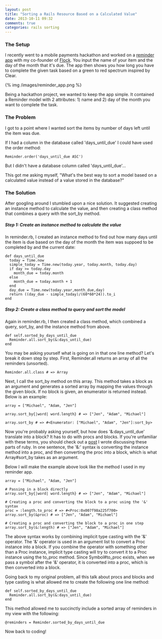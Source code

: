 ```yaml
---
layout: post
title: "Sorting a Rails Resource Based on a Calculated Value"
date: 2013-10-11 09:32
comments: true
categories: rails sorting
---
```

### The Setup

I recently went to a mobile payments hackathon and worked on a [reminder app](http://lit-sands-3416.herokuapp.com/) with my co-founder of [Flock](http://flockwithme.com). You input the name of your item and the day of the month that it's due. The app then shows you how long you have to complete the given task based on a green to red spectrum inspired by Clear.

{% img /images/reminder_app.png %}

Being a hackathon project, we wanted to keep the app simple. It contained a Reminder model with 2 attributes: 1) name and 2) day of the month you want to complete the task.

### The Problem

I got to a point where I wanted sort the items by number of days left until the item was due. 

If I had a column in the database called 'days_until_due' I could have used the order method:

```
Reminder.order('days_until_due ASC')
```

But I didn't have a database column called 'days_until_due'…

This got me asking myself, "What's the best way to sort a model based on a calculated value instead of a value stored in the database?"

### The Solution

After googling around I stumbled upon a nice solution. It suggested creating an instance method to calculate the value, and then creating a class method that combines a query with the sort_by method.

##### Step 1: Create an instance method to calculate the value

In reminder.rb, I created an instance method to find out how many days until the item is due based on the day of the month the item was suppoed to be completed by and the current date:

```
def days_until_due
  today = Time.now
  simple_today = Time.new(today.year, today.month, today.day)
  if day >= today.day
    month_due = today.month
  else
    month_due = today.month + 1
  end
  day_due = Time.new(today.year,month_due,day)
  return ((day_due - simple_today)/(60*60*24)).to_i
end
```
##### Step 2: Create a class method to query and sort the model

Again in reminder.rb, I then created a class method, which combined a query, sort_by, and the instance method from above.

```
def self.sorted_by_days_until_due
  Reminder.all.sort_by(&:days_until_due)
end
```
You may be asking yourself what is going on in that one line method? Let's break it down step by step. First, Reminder.all returns an array of all the reminders (unsorted).

```
Reminder.all.class # => Array
```

Next, I call the sort_by method on this array. This method takes a block as an argument and generates a sorted array by mapping the values through the given block. If no block is given, an enumerator is returned instead. Below is an example: 

```
array = ["Michael", "Adam, "Jen"]

array.sort_by{|word| word.length} # => ["Jen", "Adam", "Michael"] 

array.sort_by # => #<Enumerator: ["Michael", "Adam", "Jen"]:sort_by>
```

Now you're probably asking yourself, but how does '&:days_until_due' translate into a block? It has to do with procs and blocks. If you're unfamiliar with these terms, you should check out a [post](http://awaxman11.github.io/blog/2013/08/05/what-is-the-difference-between-a-block/) I wrote discussing these parts of ruby. In one sentence, the '&:' syntax is converting the instance method into a proc, and then converting the proc into a block, which is what Array#sort_by takes as an argument.

Below I will make the example above look like the method I used in my reminder app.

```
array = ["Michael", "Adam, "Jen"]

# Passing in a block directly
array.sort_by{|word| word.length} # => ["Jen", "Adam", "Michael"] 

# Creating a proc and converting the block to a proc using the '&' syntax
proc = :length.to_proc # => #<Proc:0x007f98a225f700> 
array.sort_by(&proc) # => ["Jen", "Adam", "Michael"]

# Creating a proc and converting the block to a proc in one step
array.sort_by(&:length) # => ["Jen", "Adam", "Michael"]

```
The above syntax works by combining implicit type casting with the '&' operator. The '&' operator is used in an argument list to convert a Proc instance into a block. If you combine the operator with something other than a Proc instance, implicit type casting will try to convert it to a Proc instance using the to_proc method. Since Symbol#to_proc exists, when we pass a symbol after the '&' operator, it is converted into a proc, which is then converted into a block.

Going back to my original problem, all this talk about procs and blocks and type casting is what allowed me to create the following one line method:

```
def self.sorted_by_days_until_due
  Reminder.all.sort_by(&:days_until_due)
end
```

This method allowed me to succinctly include a sorted array of reminders in my view with the following: 

```
@reminders = Reminder.sorted_by_days_until_due
```

Now back to coding!












